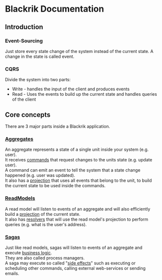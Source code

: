 # Blackrik Documentation

## Introduction

### Event-Sourcing
Just store every state change of the system instead of the current state.
A change in the state is called event.

### CQRS
Divide the system into two parts:
* Write - handles the input of the client and produces events
* Read - Uses the events to build up the current state and handles queries of the client

## Core concepts
There are 3 major parts inside a Blackrik application.

### [Aggregates](Aggregates)
An aggregate represents a state of a single unit inside your system (e.g. user).  
It receives [commands](Aggregates#Commands) that request changes to the units state (e.g. update user).  
A command can emit an event to tell the system that a state change happened (e.g. user was updated).  
It also has a [projection](Aggregates#Projection) that uses all events that belong to the unit, to build the current state to be used inside the commands.

### [ReadModels](ReadModels)
A read model will listen to events of an aggregate and will also efficiently build a [projection](ReadModels#Projection) of the current state.  
It also has [resolvers](ReadModels#Resolvers) that will use the read model's projection to perform queries (e.g. what is the user's address).

### [Sagas](Sagas)
Just like read models, sagas will listen to events of an aggregate and execute [business logic](Sagas#Handlers).  
They are also called process managers.  
A saga may execute so called "[side effects](Sagas#SideEffects)" such as executing or scheduling other commands, calling external web-services or sending emails.
